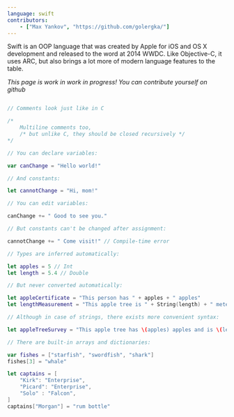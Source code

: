 ```yaml
---
language: swift
contributors:
    - ["Max Yankov", "https://github.com/golergka/"]
---
```


Swift is an OOP language that was created by Apple for iOS and OS X development and
released to the word at 2014 WWDC. Like Objective-C, it uses ARC, but also brings a
lot more of modern language features to the table.

*This page is work in work in progress! You can contribute yourself on github*


```swift

// Comments look just like in C

/*
    Multiline comments too,
    /* but unlike C, they should be closed recursively */
*/

// You can declare variables:

var canChange = "Hello world!"

// And constants:

let cannotChange = "Hi, mom!"

// You can edit variables:

canChange += " Good to see you."

// But constants can't be changed after assignment:

cannotChange += " Come visit!" // Compile-time error

// Types are inferred automatically:

let apples = 5 // Int
let length = 5.4 // Double

// But never converted automatically:

let appleCertificate = "This person has " + apples + " apples"                  // Compile-time error!
let lengthMeasurement = "This apple tree is " + String(length) + " meters high" // This works

// Although in case of strings, there exists more convenient syntax:

let appleTreeSurvey = "This apple tree has \(apples) apples and is \(length) meters high"

// There are built-in arrays and dictionaries:

var fishes = ["starfish", "swordfish", "shark"]
fishes[3] = "whale"

let captains = [
    "Kirk": "Enterprise",
    "Picard": "Enterprise",
    "Solo" : "Falcon",
]
captains["Morgan"] = "rum bottle"
```
